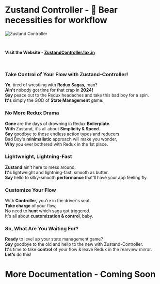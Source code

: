 # Zustand Controller - 🐻 Bear necessities for workflow
![Zustand Controller](hhttps://astrarudra.github.io/data/images/zustand-controller-banner.jpg)


<br>

**Visit the Website - [ZustandController.1ax.in](https://zustandcontroller.1ax.in)**

<br>


### Take Control of Your Flow with Zustand-Controller!

**Yo**, tired of wrestling with  **Redux Sagas**, man?  
**Ain't**  nobody got time for that crap in  **2024!**  
**Say**  peace out to the Redux headaches and take this bad boy for a spin.  
**It's**  simply the GOD of  **State Management**  game.

  

### No More Redux Drama

**Gone**  are the days of drowning in Redux  **Boilerplate**.  
**With**  Zustand, it's all about  **Simplicity & Speed**.  
**Say**  goodbye to those endless action types and reducers.  
Bad Boy's  **minimalistic**  approach will make you wonder,  
**Why**  you ever bothered with Redux in the 1st place.

  

### Lightweight, Lightning-Fast

**Zustand**  ain't here to mess around.  
**It's**  lightweight and lightning-fast, smooth as butter.  
**Say**  hello to silky-smooth  **performance**  that'll have your app feeling fly.

  

### Customize Your Flow

With  **Controller**, you're in the driver's seat.  
**Take charge**  of your flow,  
No need to  **hunt**  which saga got triggered.  
It's all about  **customization & control**, baby.

  

### So, What Are You Waiting For?

**Ready**  to level up your state management game?  
**Say**  goodbye to the old and hello to the new with Zustand-Controller.  
**It's**  time to take  **control**  of your flow & leave Redux in the rearview mirror.  
**Let's**  do this!



# More Documentation - Coming Soon

